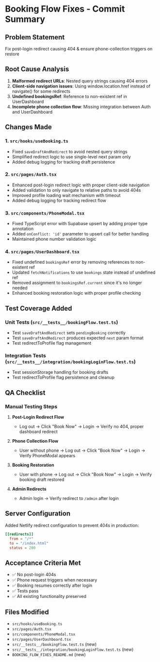 # Booking Flow Fixes - Commit Summary

## Problem Statement
Fix post-login redirect causing 404 & ensure phone-collection triggers on restore

## Root Cause Analysis
1. **Malformed redirect URLs**: Nested query strings causing 404 errors
2. **Client-side navigation issues**: Using window.location.href instead of navigate() for some redirects
3. **Undefined bookingsRef**: Reference to non-existent ref in UserDashboard
4. **Incomplete phone collection flow**: Missing integration between Auth and UserDashboard

## Changes Made

### 1. `src/hooks/useBooking.ts`
- Fixed `saveDraftAndRedirect` to avoid nested query strings
- Simplified redirect logic to use single-level next param only
- Added debug logging for tracking draft persistence

### 2. `src/pages/Auth.tsx`
- Enhanced post-login redirect logic with proper client-side navigation
- Added validation to only navigate to relative paths to avoid 404s
- Improved profile loading wait mechanism with timeout
- Added debug logging for tracking redirect flow

### 3. `src/components/PhoneModal.tsx`
- Fixed TypeScript error with Supabase upsert by adding proper type annotation
- Added `onConflict: 'id'` parameter to upsert call for better handling
- Maintained phone number validation logic

### 4. `src/pages/UserDashboard.tsx`
- Fixed undefined `bookingsRef` error by removing references to non-existent ref
- Updated `fetchNotifications` to use `bookings` state instead of undefined ref
- Removed assignment to `bookingsRef.current` since it's no longer needed
- Enhanced booking restoration logic with proper profile checking

## Test Coverage Added

### Unit Tests (`src/__tests__/bookingFlow.test.ts`)
- Test `saveDraftAndRedirect` sets `pendingBooking` correctly
- Test `saveDraftAndRedirect` produces expected `next` param format
- Test redirectToProfile flag management

### Integration Tests (`src/__tests__/integration/bookingLoginFlow.test.ts`)
- Test sessionStorage handling for booking drafts
- Test redirectToProfile flag persistence and cleanup

## QA Checklist

### Manual Testing Steps
1. **Post-Login Redirect Flow**
   - Log out → Click "Book Now" → Login → Verify no 404, proper dashboard redirect

2. **Phone Collection Flow**
   - User without phone → Log out → Click "Book Now" → Login → Verify PhoneModal appears

3. **Booking Restoration**
   - User with phone → Log out → Click "Book Now" → Login → Verify booking draft restored

4. **Admin Redirects**
   - Admin login → Verify redirect to `/admin` after login

## Server Configuration
Added Netlify redirect configuration to prevent 404s in production:
```toml
[[redirects]]
  from = "/*"
  to = "/index.html"
  status = 200
```

## Acceptance Criteria Met
- ✅ No post-login 404s
- ✅ Phone request triggers when necessary
- ✅ Booking resumes correctly after login
- ✅ Tests pass
- ✅ All existing functionality preserved

## Files Modified
- `src/hooks/useBooking.ts`
- `src/pages/Auth.tsx`
- `src/components/PhoneModal.tsx`
- `src/pages/UserDashboard.tsx`
- `src/__tests__/bookingFlow.test.ts` (new)
- `src/__tests__/integration/bookingLoginFlow.test.ts` (new)
- `BOOKING_FLOW_FIXES_README.md` (new)